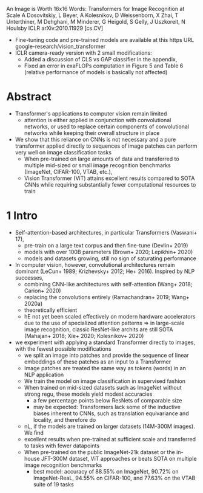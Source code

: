 An Image is Worth 16x16 Words: Transformers for Image Recognition at Scale
A Dosovitskiy, L Beyer, A Kolesnikov, D Weissenborn, X Zhai, T Unterthiner,
  M Dehghani, M Minderer, G Heigold, S Gelly, J Uszkoreit, N Houlsby
ICLR arXiv:2010.11929 [cs.CV]

* Fine-tuning code and pre-trained models are available at this https URL
google-research/vision_transformer
* ICLR camera-ready version with 2 small modifications:
  * Added a discussion of CLS vs GAP classifier in the appendix,
  * Fixed an error in exaFLOPs computation in Figure 5 and Table 6
    (relative performance of models is basically not affected)

# Abstract

* Transformer's applications to computer vision remain limited
  * attention is either applied in conjunction with convolutional networks, or
    used to replace certain components of convolutional networks
    while keeping their overall structure in place
* We show that this reliance on CNNs is not necessary and
  a pure transformer applied directly to sequences of image patches can perform
  very well on image classification tasks
  * When pre-trained on large amounts of data and
    transferred to multiple mid-sized or small image recognition benchmarks
    (ImageNet, CIFAR-100, VTAB, etc.),
  * Vision Transformer (ViT) attains excellent results compared to SOTA CNNs
    while requiring substantially fewer computational resources to train

# 1 Intro

* Self-attention-based architectures, in particular Transformers (Vaswani+ 17),
  * pre-train on a large text corpus and then fine-tune (Devlin+ 2019)
  * models with over 100B parameters (Brown+ 2020; Lepikhin+ 2020)
  * models and datasets growing, still no sign of saturating performance
* In computer vision, however, convolutional architectures remain dominant
  (LeCun+ 1989; Krizhevsky+ 2012; He+ 2016). Inspired by NLP successes,
  * combining CNN-like architectures with self-attention
    (Wang+ 2018; Carion+ 2020)
  * replacing the convolutions entirely (Ramachandran+ 2019; Wang+ 2020a)
  * theoretically efficient
  * hE
    not yet been scaled effectively on modern hardware accelerators
    due to the use of specialized attention patterns => in large-scale image
    recognition, classic ResNet-like archits are still SOTA
    (Mahajan+ 2018; Xie+ 2020; Kolesnikov+ 2020)
* we experiment with applying a standard Transformer directly to images, with
  the fewest possible modifications
  * we split an image into patches and provide the sequence of linear
    embeddings of these patches as an input to a Transformer
  * Image patches are treated the same way as tokens (words) in an NLP
    application
  * We train the model on image classification in supervised fashion
  * When trained on mid-sized datasets such as ImageNet without strong regu,
    these models yield modest accuracies 
    * a few percentage points below ResNets of comparable size
    * may be expected: Transformers lack some of the inductive biases inherent
      to CNNs, such as translation equivariance and locality, and therefore do
  * nL, if the models are trained on larger datasets (14M-300M images). We find
  * excellent results when pre-trained at sufficient scale
    and transferred to tasks with fewer datapoints
  * When pre-trained on the public ImageNet-21k dataset or the in-house
    JFT-300M dataset, ViT approaches or beats SOTA on multiple image
    recognition benchmarks
    * best model: accuracy of 88.55% on ImageNet, 90.72% on ImageNet-ReaL,
      94.55% on CIFAR-100, and 77.63% on the VTAB suite of 19 tasks
